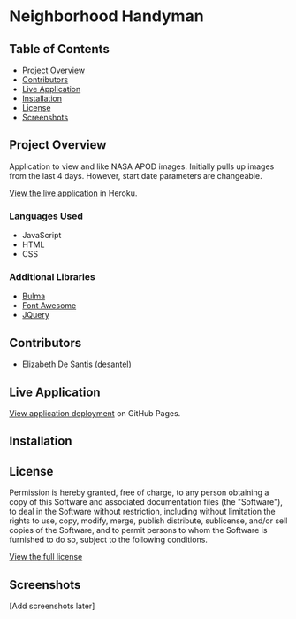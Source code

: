 # Neighborhood Handyman

## Table of Contents
- [Project Overview](#project-overview) 
- [Contributors](#contributors)
- [Live Application](#live-application)
- [Installation](#installation)
- [License](#license)
- [Screenshots](#screenshots)

## Project Overview
Application to view and like NASA APOD images.  Initially pulls up images from the last 4 days.  However, start date parameters are changeable.  

[View the live application](https://neighborhood-handyman.herokuapp.com/) in Heroku.

### Languages Used
- JavaScript
- HTML
- CSS

### Additional Libraries
- [Bulma]()
- [Font Awesome](https://fontawesome.com)
- [JQuery]()

## Contributors
- Elizabeth De Santis ([desantel](https://github.com/desantel))

## Live Application
[View application deployment](https://desantel.github.io/NASAimageViewer/) on GitHub Pages.

## Installation


## License
Permission is hereby granted, free of charge, to any person obtaining a copy of this Software and associated documentation files (the "Software"), to deal in the Software without  restriction, including without limitation the rights to use, copy, modify, merge, publish distribute, sublicense, and/or sell copies of the Software, and to permit persons to whom the Software is furnished to do so, subject to the following conditions.

[View the full license](./LICENSE)

## Screenshots
[Add screenshots later]